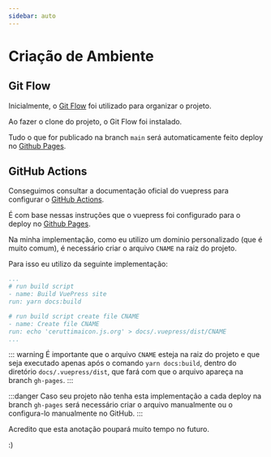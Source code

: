 ```yaml
---
sidebar: auto
---
```

# Criação de Ambiente

## Git Flow

Inicialmente, o [Git Flow](https://git-scm.com/book/pt-br/v2/Git-Flow-Basico) foi utilizado para organizar o projeto.

Ao fazer o clone do projeto, o Git Flow foi instalado.

Tudo o que for publicado na branch `main` será automaticamente feito deploy no [Github Pages](https://pages.github.com/).

## GitHub Actions

Conseguimos consultar a documentação oficial do vuepress para configurar o [GitHub Actions](https://v2.vuepress.vuejs.org/guide/deployment.html#github-pages).

É com base nessas instruções que o vuepress foi configurado para o deploy no [Github Pages](https://pages.github.com/).

Na minha implementação, como eu utilizo um dominio personalizado (que é muito comum), é necessário criar o arquivo `CNAME` na raiz do projeto.

Para isso eu utilizo da seguinte implementação:

```yml
...
# run build script
- name: Build VuePress site
run: yarn docs:build

# run build script create file CNAME
- name: Create file CNAME
run: echo 'ceruttimaicon.js.org' > docs/.vuepress/dist/CNAME
...
```

::: warning
É importante que o arquivo `CNAME` esteja na raiz do projeto e que seja executado apenas após o comando `yarn docs:build`, dentro do diretório `docs/.vuepress/dist`, que fará com que o arquivo apareça na branch `gh-pages`.
:::

:::danger
Caso seu projeto não tenha esta implementação a cada deploy na branch `gh-pages` será necessário criar o arquivo manualmente ou o configura-lo manualmente no GitHub.
:::

Acredito que esta anotação poupará muito tempo no futuro.

:)